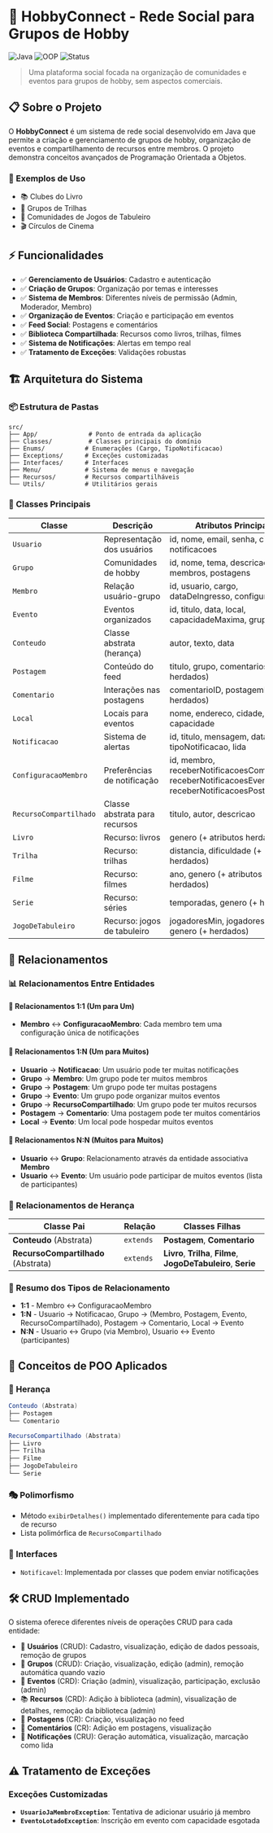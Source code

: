 # 🎯 HobbyConnect - Rede Social para Grupos de Hobby

![Java](https://img.shields.io/badge/Java-ED8B00?style=for-the-badge)
![OOP](https://img.shields.io/badge/OOP-Oriented-blue?style=for-the-badge)
![Status](https://img.shields.io/badge/Status-Development-yellow?style=for-the-badge)

> Uma plataforma social focada na organização de comunidades e eventos para grupos de hobby, sem aspectos comerciais.

## 📋 Sobre o Projeto

O **HobbyConnect** é um sistema de rede social desenvolvido em Java que permite a criação e gerenciamento de grupos de hobby, organização de eventos e compartilhamento de recursos entre membros. O projeto demonstra conceitos avançados de Programação Orientada a Objetos.

### 🎯 Exemplos de Uso

- 📚 Clubes do Livro
- 🥾 Grupos de Trilhas
- 🎲 Comunidades de Jogos de Tabuleiro
- 🎬 Círculos de Cinema

## ⚡ Funcionalidades

- ✅ **Gerenciamento de Usuários**: Cadastro e autenticação
- ✅ **Criação de Grupos**: Organização por temas e interesses
- ✅ **Sistema de Membros**: Diferentes níveis de permissão (Admin, Moderador, Membro)
- ✅ **Organização de Eventos**: Criação e participação em eventos
- ✅ **Feed Social**: Postagens e comentários
- ✅ **Biblioteca Compartilhada**: Recursos como livros, trilhas, filmes
- ✅ **Sistema de Notificações**: Alertas em tempo real
- ✅ **Tratamento de Exceções**: Validações robustas

## 🏗️ Arquitetura do Sistema

### 📦 Estrutura de Pastas

```
src/
├── App/              # Ponto de entrada da aplicação
├── Classes/          # Classes principais do domínio
├── Enums/           # Enumerações (Cargo, TipoNotificacao)
├── Exceptions/      # Exceções customizadas
├── Interfaces/      # Interfaces
├── Menu/            # Sistema de menus e navegação
├── Recursos/        # Recursos compartilháveis
└── Utils/           # Utilitários gerais
```

### 🎯 Classes Principais

| Classe                 | Descrição                     | Atributos Principais                                                                                 |
| ---------------------- | ----------------------------- | ---------------------------------------------------------------------------------------------------- |
| `Usuario`              | Representação dos usuários    | id, nome, email, senha, cidade, notificacoes                                                         |
| `Grupo`                | Comunidades de hobby          | id, nome, tema, descricao, membros, postagens                                                        |
| `Membro`               | Relação usuário-grupo         | id, usuario, cargo, dataDeIngresso, configuracao                                                     |
| `Evento`               | Eventos organizados           | id, titulo, data, local, capacidadeMaxima, grupo                                                     |
| `Conteudo`             | Classe abstrata (herança)     | autor, texto, data                                                                                   |
| `Postagem`             | Conteúdo do feed              | titulo, grupo, comentarios (+ herdados)                                                              |
| `Comentario`           | Interações nas postagens      | comentarioID, postagemID (+ herdados)                                                                |
| `Local`                | Locais para eventos           | nome, endereco, cidade, capacidade                                                                   |
| `Notificacao`          | Sistema de alertas            | id, titulo, mensagem, dataHora, tipoNotificacao, lida                                                |
| `ConfiguracaoMembro`   | Preferências de notificação   | id, membro, receberNotificacoesComentarios, receberNotificacoesEventos, receberNotificacoesPostagens |
| `RecursoCompartilhado` | Classe abstrata para recursos | titulo, autor, descricao                                                                             |
| `Livro`                | Recurso: livros               | genero (+ atributos herdados)                                                                        |
| `Trilha`               | Recurso: trilhas              | distancia, dificuldade (+ herdados)                                                                  |
| `Filme`                | Recurso: filmes               | ano, genero (+ atributos herdados)                                                                   |
| `Serie`                | Recurso: séries               | temporadas, genero (+ herdados)                                                                      |
| `JogoDeTabuleiro`      | Recurso: jogos de tabuleiro   | jogadoresMin, jogadoresMax, genero (+ herdados)                                                      |

## 🔗 Relacionamentos

### 📊 Relacionamentos Entre Entidades

#### 🔗 Relacionamentos 1:1 (Um para Um)

- **Membro** ↔ **ConfiguracaoMembro**: Cada membro tem uma configuração única de notificações

#### 🔗 Relacionamentos 1:N (Um para Muitos)

- **Usuario** → **Notificacao**: Um usuário pode ter muitas notificações
- **Grupo** → **Membro**: Um grupo pode ter muitos membros
- **Grupo** → **Postagem**: Um grupo pode ter muitas postagens
- **Grupo** → **Evento**: Um grupo pode organizar muitos eventos
- **Grupo** → **RecursoCompartilhado**: Um grupo pode ter muitos recursos
- **Postagem** → **Comentario**: Uma postagem pode ter muitos comentários
- **Local** → **Evento**: Um local pode hospedar muitos eventos

#### 🔗 Relacionamentos N:N (Muitos para Muitos)

- **Usuario** ↔ **Grupo**: Relacionamento através da entidade associativa **Membro**
- **Usuario** ↔ **Evento**: Um usuário pode participar de muitos eventos (lista de participantes)

### 🔗 Relacionamentos de Herança

| Classe Pai                          | Relação   | Classes Filhas                                                   |
| ----------------------------------- | --------- | ---------------------------------------------------------------- |
| **Conteudo** (Abstrata)             | `extends` | **Postagem**, **Comentario**                                     |
| **RecursoCompartilhado** (Abstrata) | `extends` | **Livro**, **Trilha**, **Filme**, **JogoDeTabuleiro**, **Serie** |

### 🔗 Resumo dos Tipos de Relacionamento

- **1:1** - Membro ↔ ConfiguracaoMembro
- **1:N** - Usuario → Notificacao, Grupo → (Membro, Postagem, Evento, RecursoCompartilhado), Postagem → Comentario, Local → Evento
- **N:N** - Usuario ↔ Grupo (via Membro), Usuario ↔ Evento (participantes)

## 🧬 Conceitos de POO Aplicados

### 🔄 Herança

```java
Conteudo (Abstrata)
├── Postagem
└── Comentario

RecursoCompartilhado (Abstrata)
├── Livro
├── Trilha
├── Filme
├── JogoDeTabuleiro
└── Serie
```

### 🎭 Polimorfismo

- Método `exibirDetalhes()` implementado diferentemente para cada tipo de recurso
- Lista polimórfica de `RecursoCompartilhado`

### 🤝 Interfaces

- `Notificavel`: Implementada por classes que podem enviar notificações

## 🛠️ CRUD Implementado

O sistema oferece diferentes níveis de operações CRUD para cada entidade:

- 👤 **Usuários** (CRUD): Cadastro, visualização, edição de dados pessoais, remoção de grupos
- 👥 **Grupos** (CRUD): Criação, visualização, edição (admin), remoção automática quando vazio
- 📅 **Eventos** (CRD): Criação (admin), visualização, participação, exclusão (admin)
- 📚 **Recursos** (CRD): Adição à biblioteca (admin), visualização de detalhes, remoção da biblioteca (admin)
- 📝 **Postagens** (CR): Criação, visualização no feed
- 💬 **Comentários** (CR): Adição em postagens, visualização
- 🔔 **Notificações** (CRU): Geração automática, visualização, marcação como lida

## ⚠️ Tratamento de Exceções

### Exceções Customizadas

- **`UsuarioJaMembroException`**: Tentativa de adicionar usuário já membro
- **`EventoLotadoException`**: Inscrição em evento com capacidade esgotada
